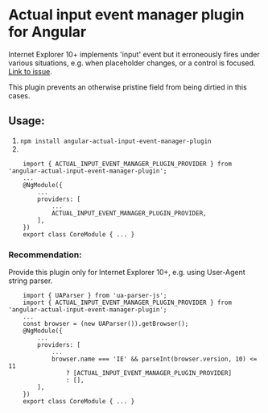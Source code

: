 # Actual input event manager plugin for Angular

Internet Explorer 10+ implements 'input' event but it erroneously fires under various situations, e.g. when placeholder changes, or a control is focused.
[Link to issue](https://connect.microsoft.com/IE/feedbackdetail/view/856700).

This plugin prevents an otherwise pristine field from being dirtied in this cases.


## Usage:
1. `npm install angular-actual-input-event-manager-plugin`
2. 
```
    import { ACTUAL_INPUT_EVENT_MANAGER_PLUGIN_PROVIDER } from 'angular-actual-input-event-manager-plugin';
    ...
    @NgModule({
        ...
        providers: [
            ...
            ACTUAL_INPUT_EVENT_MANAGER_PLUGIN_PROVIDER,
        ],
    })
    export class CoreModule { ... }

```

### Recommendation:
Provide this plugin only for Internet Explorer 10+, e.g. using User-Agent string parser.
```
    import { UAParser } from 'ua-parser-js';
    import { ACTUAL_INPUT_EVENT_MANAGER_PLUGIN_PROVIDER } from 'angular-actual-input-event-manager-plugin';
    ...
    const browser = (new UAParser()).getBrowser();
    @NgModule({
        ...
        providers: [
            ...
            browser.name === 'IE' && parseInt(browser.version, 10) <= 11 
                ? [ACTUAL_INPUT_EVENT_MANAGER_PLUGIN_PROVIDER]
                : [],
        ],
    })
    export class CoreModule { ... }

```